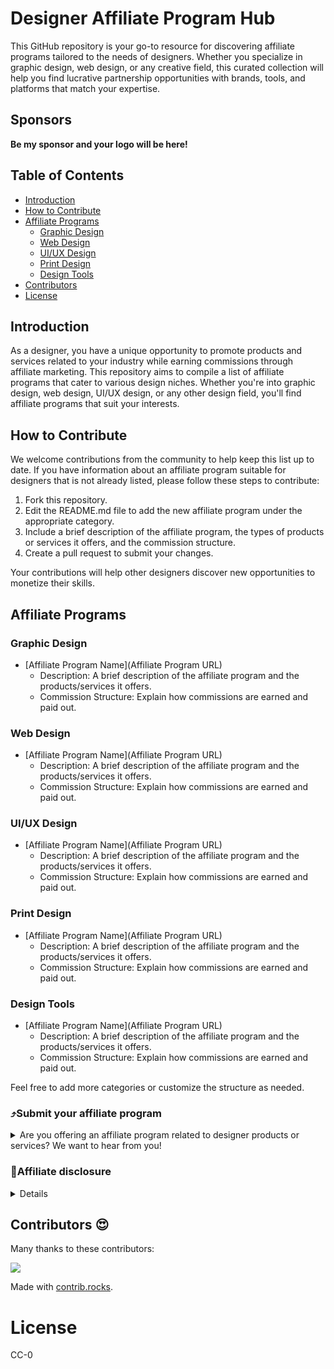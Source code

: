 # Designer Affiliate Program Hub
This GitHub repository is your go-to resource for discovering affiliate programs tailored to the needs of designers. Whether you specialize in graphic design, web design, or any creative field, this curated collection will help you find lucrative partnership opportunities with brands, tools, and platforms that match your expertise.

## Sponsors

**Be my sponsor and your logo will be here!**

## Table of Contents

- [Introduction](#introduction)
- [How to Contribute](#how-to-contribute)
- [Affiliate Programs](#affiliate-programs)
  - [Graphic Design](#graphic-design)
  - [Web Design](#web-design)
  - [UI/UX Design](#uiux-design)
  - [Print Design](#print-design)
  - [Design Tools](#design-tools)
- [Contributors](#contributors)
- [License](#license)

## Introduction

As a designer, you have a unique opportunity to promote products and services related to your industry while earning commissions through affiliate marketing. This repository aims to compile a list of affiliate programs that cater to various design niches. Whether you're into graphic design, web design, UI/UX design, or any other design field, you'll find affiliate programs that suit your interests.

## How to Contribute

We welcome contributions from the community to help keep this list up to date. If you have information about an affiliate program suitable for designers that is not already listed, please follow these steps to contribute:

1. Fork this repository.
2. Edit the README.md file to add the new affiliate program under the appropriate category.
3. Include a brief description of the affiliate program, the types of products or services it offers, and the commission structure.
4. Create a pull request to submit your changes.

Your contributions will help other designers discover new opportunities to monetize their skills.

## Affiliate Programs

### Graphic Design

- [Affiliate Program Name](Affiliate Program URL)
  - Description: A brief description of the affiliate program and the products/services it offers.
  - Commission Structure: Explain how commissions are earned and paid out.

### Web Design

- [Affiliate Program Name](Affiliate Program URL)
  - Description: A brief description of the affiliate program and the products/services it offers.
  - Commission Structure: Explain how commissions are earned and paid out.

### UI/UX Design

- [Affiliate Program Name](Affiliate Program URL)
  - Description: A brief description of the affiliate program and the products/services it offers.
  - Commission Structure: Explain how commissions are earned and paid out.

### Print Design

- [Affiliate Program Name](Affiliate Program URL)
  - Description: A brief description of the affiliate program and the products/services it offers.
  - Commission Structure: Explain how commissions are earned and paid out.

### Design Tools

- [Affiliate Program Name](Affiliate Program URL)
  - Description: A brief description of the affiliate program and the products/services it offers.
  - Commission Structure: Explain how commissions are earned and paid out.

Feel free to add more categories or customize the structure as needed.

### :arrow_heading_up:Submit your affiliate program

<details>
  <summary>Are you offering an affiliate program related to designer products or services? We want to hear from you!</summary>
  <br>  
  
  If you have an affiliate program that offers designer-related products or services, we invite you to join forces with us. Let's empower designer to monetize their expertise while promoting valuable resources within our thriving community.
  <br>  

  Create an issue or PR on this repository to discuss the exciting possibilities of partnering with the Designer's Affiliate Program Hub. Together, we can create a mutually beneficial collaboration that drives growth and success for all parties involved.
  <br>  
  
Note: We carefully evaluate and select affiliate programs based on their relevance, quality, and alignment with our community's interests.
  
</details>

### :open_hands:Affiliate disclosure
<details>
  <br>  
  This Designer's Affiliate Program Hub repository may contain affiliate links. When you click on these links and make a purchase or take action, we may earn a commission at no additional cost to you.
  <br>  
  <br>  

  We carefully select and review affiliate programs relevant to designers, aiming to provide valuable resources and recommendations. However, please note that our inclusion of affiliate links does not imply endorsement or guarantee of the linked products or services.
  <br>  
  We appreciate your support, which helps us maintain and improve this repository. Your trust is important to us, and we are committed to providing transparent and reliable information. If you have any questions or concerns, please feel free to reach out to us.
</details>

## Contributors 😍

Many thanks to these contributors:

<a href="https://github.com/digital-marketing-engineer/designer-affiliate-program-hub/graphs/contributors">
  <img src="https://contrib.rocks/image?repo=digital-marketing-engineer/designer-affiliate-program-hub" />
</a>

Made with [contrib.rocks](https://contrib.rocks).

# License

CC-0
